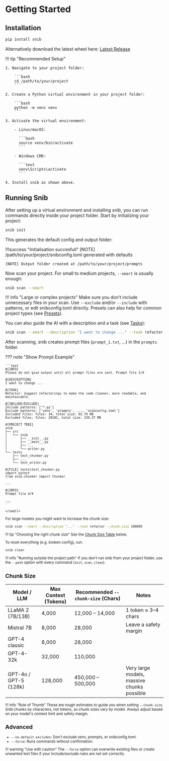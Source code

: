 # Getting Started

## Installation 

```bash
pip install snib
```

Alternatively download the latest wheel here: [Latest Release](https://github.com/patmllr/snib/releases/latest)

!!! tip "Recommended Setup"

    1. Navigate to your project folder:

        ```bash
        cd /path/to/your/project
        ```

    2. Create a Python virtual environment in your project folder:

        ```bash
        python -m venv venv
        ```

    3. Activate the virtual environment:

        - Linux/macOS:

          ```bash
          source venv/bin/activate
          ```

        - Windows CMD:

          ```text
          venv\Scripts\activate
          ```

    4. Install snib as shown above.

## Running Snib 

After setting up a virtual environment and installing snib, you can run commands directly inside your project folder. Start by initializing your project:

```bash
snib init
```
This generates the default config and output folder:

!!!success "Initialisation succesfull"
    [NOTE] /path/to/your/project/snibconfig.toml generated with defaults

    [NOTE] Output folder created at /path/to/your/project/prompts

Now scan your project. For small to medium projects, `--smart` is usually enough:

```bash
snib scan --smart
```

!!! info "Large or complex projects"
    Make sure you don’t include unnecessary files in your scan.
    Use `--exclude` and/or `--include` with patterns, or edit snibconfig.toml directly.
    Presets can also help for common project types (see [Presets](presets.md)).

You can also guide the AI with a description and a task (see [Tasks](tasks.md)):

```bash
snib scan --smart --description "I want to change ..." --task refactor
```

After scanning, snib creates prompt files (`prompt_1.txt`, …) in the `prompts` folder.

??? note "Show Prompt Example"
    <small>

    ```text
    #[INFO]
    Please do not give output until all prompt files are sent. Prompt file 1/4

    #[DESCRIPTION]
    I want to change ...

    #[TASK]
    Refactor: Suggest refactorings to make the code cleaner, more readable, and maintainable.

    #[INCLUDE/EXCLUDE]
    Include patterns: ['*.py']
    Exclude patterns: ['venv', 'prompts', ..., 'snibconfig.toml']
    Included files: files: 34, total size: 92.79 KB
    Excluded files: files: 20181, total size: 339.37 MB

    #[PROJECT TREE]
    snib
    ├── src
    │   └── snib
    │       ├── __init__.py
    │       ├── __main__.py
    │       ├── ...
    │       └── writer.py
    └── tests
        ├── test_chunker.py
        ├── ...
        └── test_writer.py

    #[FILE] tests\test_chunker.py
    import pytest
    from snib.chunker import Chunker

    ...

    #[INFO]
    Prompt file 4/4

    ...
    ```

    </small>

For large models you might want to increase the chunk size:

```bash
snib scan --smart --description "..." --task refactor --chunk-size 100000
```

!!! tip "Choosing the right chunk size"
    See the [Chunk Size Table](#chunk-size) below.

To reset everything (e.g. broken config), run:

```bash
snib clean 
```

!!! info "Running outside the project path"
    If you don’t run snib from your project folder, use the `--path` option with every command (`init`, `scan`, `clean`).


## Chunk Size

| Model / LLM           | Max Context (Tokens) | Recommended `--chunk-size` (Chars) | Notes                                      |
| --------------------- | -------------------- | ---------------------------------- | ------------------------------------------ |
| LLaMA 2 (7B/13B)      | 4,000                | 12,000 – 14,000                    | 1 token ≈ 3–4 chars                        |
| Mistral 7B            | 8,000                | 28,000                             | Leave a safety margin                      |
| GPT-4 classic         | 8,000                | 28,000                             |                                            |
| GPT-4-32k             | 32,000               | 110,000                            |                                            |
| GPT-4o / GPT-5 (128k) | 128,000              | 450,000 – 500,000                  | Very large models, massive chunks possible |

!!! info "Rule of Thumb"
    These are rough estimates to guide you when setting `--chunk-size`. Snib chunks by characters, not tokens, so chunk sizes vary by model. Always adjust based on your model's context limit and safety margin.

## Advanced

- `--no-default-excludes`: Don’t exclude venv, prompts, or snibconfig.toml.
- `--force`: Runs commands without confirmation.

!!! warning "Use with caution"
    The `--force` option can overwrite existing files or create unwanted text files if your include/exclude rules are not set correctly.